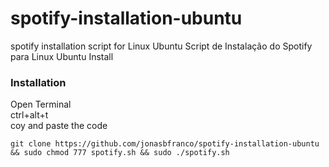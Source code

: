 # spotify-installation-ubuntu

spotify installation script for Linux Ubuntu Script de Instalação do Spotify para Linux Ubuntu
Install


### Installation

 Open Terminal  
 ctrl+alt+t  
 coy and paste the code  
  
  
    git clone https://github.com/jonasbfranco/spotify-installation-ubuntu && sudo chmod 777 spotify.sh && sudo ./spotify.sh



